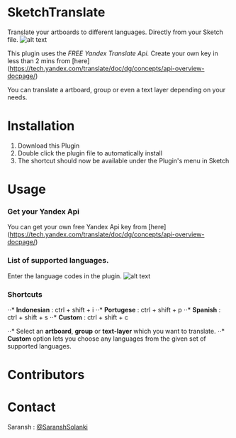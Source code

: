 # SketchTranslate
Translate your artboards to different languages. Directly from your Sketch file. 
![alt text](https://github.com/saranshsolanki/SketchTranslate/blob/master/translate%20demo.gif?raw=true)

This plugin uses the *FREE Yandex Translate Api.* Create your own key in less than 2 mins from [here] (https://tech.yandex.com/translate/doc/dg/concepts/api-overview-docpage/)

You can translate a artboard, group or even a text layer depending on your needs.

# Installation
1. Download this Plugin
2. Double click the plugin file to automatically install
3. The shortcut should now be available under the Plugin's menu in Sketch


# Usage
### Get your Yandex Api 
You can get your own free Yandex Api key from [here] (https://tech.yandex.com/translate/doc/dg/concepts/api-overview-docpage/)


### List of supported languages. 
Enter the language codes in the plugin.
![alt text](https://github.com/saranshsolanki/SketchTranslate/blob/master/list%20of%20supported%20languages.png?raw=true)


### Shortcuts
⋅⋅* **Indonesian** : ctrl + shift + i
⋅⋅* **Portugese** : ctrl + shift + p
⋅⋅* **Spanish** : ctrl + shift + s
⋅⋅* **Custom** : ctrl + shift + c

⋅⋅* Select an **artboard**, **group** or **text-layer** which you want to translate. 
⋅⋅* **Custom** option lets you choose any languages from the given set of supported languages.

# Contributors

# Contact
Saransh : [@SaranshSolanki](https://twitter.com/SaranshSolanki)

